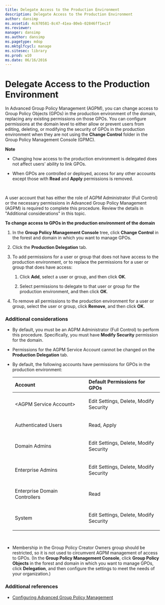 ```yaml
---
title: Delegate Access to the Production Environment
description: Delegate Access to the Production Environment
author: dansimp
ms.assetid: 4c670581-8c47-41ea-80eb-02846ff1ec1f
ms.reviewer: 
manager: dansimp
ms.author: dansimp
ms.pagetype: mdop
ms.mktglfcycl: manage
ms.sitesec: library
ms.prod: w10
ms.date: 06/16/2016
---
```



# Delegate Access to the Production Environment


In Advanced Group Policy Management (AGPM), you can change access to Group Policy Objects (GPOs) in the production environment of the domain, replacing any existing permissions on those GPOs. You can configure permissions at the domain level to either allow or prevent users from editing, deleting, or modifying the security of GPOs in the production environment when they are not using the **Change Control** folder in the Group Policy Management Console (GPMC).

**Note**  
-   Changing how access to the production environment is delegated does not affect users' ability to link GPOs.

-   When GPOs are controlled or deployed, access for any other accounts except those with **Read** and **Apply** permissions is removed.

 

A user account that has either the role of AGPM Administrator (Full Control) or the necessary permissions in Advanced Group Policy Management (AGPM) is required to complete this procedure. Review the details in "Additional considerations" in this topic.

**To change access to GPOs in the production environment of the domain**

1.  In the **Group Policy Management Console** tree, click **Change Control** in the forest and domain in which you want to manage GPOs.

2.  Click the **Production Delegation** tab.

3.  To add permissions for a user or group that does not have access to the production environment, or to replace the permissions for a user or group that does have access:

    1.  Click **Add**, select a user or group, and then click **OK**.

    2.  Select permissions to delegate to that user or group for the production environment, and then click **OK**.

4.  To remove all permissions to the production environment for a user or group, select the user or group, click **Remove**, and then click **OK**.

### Additional considerations

-   By default, you must be an AGPM Administrator (Full Control) to perform this procedure. Specifically, you must have **Modify Security** permission for the domain.

-   Permissions for the AGPM Service Account cannot be changed on the **Production Delegation** tab.

-   By default, the following accounts have permissions for GPOs in the production environment:

    <table>
    <colgroup>
    <col width="50%" />
    <col width="50%" />
    </colgroup>
    <thead>
    <tr class="header">
    <th align="left">Account</th>
    <th align="left">Default Permissions for GPOs</th>
    </tr>
    </thead>
    <tbody>
    <tr class="odd">
    <td align="left"><p>&lt;AGPM Service Account&gt;</p></td>
    <td align="left"><p>Edit Settings, Delete, Modify Security</p></td>
    </tr>
    <tr class="even">
    <td align="left"><p>Authenticated Users</p></td>
    <td align="left"><p>Read, Apply</p></td>
    </tr>
    <tr class="odd">
    <td align="left"><p>Domain Admins</p></td>
    <td align="left"><p>Edit Settings, Delete, Modify Security</p></td>
    </tr>
    <tr class="even">
    <td align="left"><p>Enterprise Admins</p></td>
    <td align="left"><p>Edit Settings, Delete, Modify Security</p></td>
    </tr>
    <tr class="odd">
    <td align="left"><p>Enterprise Domain Controllers</p></td>
    <td align="left"><p>Read</p></td>
    </tr>
    <tr class="even">
    <td align="left"><p>System</p></td>
    <td align="left"><p>Edit Settings, Delete, Modify Security</p></td>
    </tr>
    </tbody>
    </table>

     

-   Membership in the Group Policy Creator Owners group should be restricted, so it is not used to circumvent AGPM management of access to GPOs. (In the **Group Policy Management Console**, click **Group Policy Objects** in the forest and domain in which you want to manage GPOs, click **Delegation**, and then configure the settings to meet the needs of your organization.)

### Additional references

-   [Configuring Advanced Group Policy Management](configuring-advanced-group-policy-management-agpm40.md)

 

 






